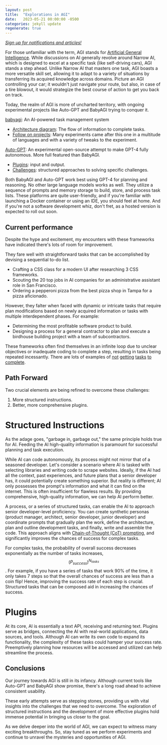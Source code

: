 ```yaml
---
layout: post
title:  "Explorations in AGI"
date:   2023-05-21 00:00:00 -0500
categories: jekyll update
regenerate: true
---
```


[*Sign up for notifications and articles!*](https://buttondown.email/jmcminis)

For those unfamiliar with the term, AGI stands for [Artificial General Intelligence](https://en.wikipedia.org/wiki/Artificial_general_intelligence). While discussions on AI generally revolve around Narrow AI, which is designed to excel at a specific task (like self-driving cars), AGI stands a step ahead. Unlike Narrow AI that masters one task, AGI boasts a more versatile skill set, allowing it to adapt to a variety of situations by transferring its acquired knowledge across domains. Picture an AGI controlling your car; it wouldn't just navigate your route, but also, in case of a tire blowout, it would strategize the best course of action to get you back on track.

Today, the realm of AGI is more of uncharted territory, with ongoing experimental projects like Auto-GPT and BabyAGI trying to conquer it. 

[babyagi](https://github.com/yoheinakajima/babyagi): An AI-powered task management system
- [Architecture diagram](https://github.com/yoheinakajima/babyagi#how-it-works): The flow of information to complete tasks.
- [Follow on projects](https://github.com/yoheinakajima/babyagi/blob/main/docs/inspired-projects.md#inspired-projects): Many experiments came after this one in a multitude of languages and with a variety of tweaks to the experiment.

[Auto-GPT](https://news.agpt.co/): An experimental open-source attempt to make GPT-4 fully autonomous. More full featured than BabyAGI.
- [Plugins](https://github.com/Significant-Gravitas/Auto-GPT-Plugins#plugins): input and output.
- [Challenges](https://github.com/Significant-Gravitas/Nexus/wiki/Challenges): structured approaches to solving specific challenges.

Both BabyAGI and Auto-GPT work best using GPT-4 for planning and reasoning. No other large language models works as well. They utilize a sequence of prompts and memory storage to build, store, and process task lists. These platforms are quite user-friendly, and if you're familiar with launching a Docker container or using an IDE, you should feel at home. And if you're not a software development whiz, don't fret, as a hosted version is expected to roll out soon.

## Current performance

Despite the hype and excitement, my encounters with these frameworks have indicated there's lots of room for improvement. 

They fare well with straightforward tasks that can be accomplished by devising a sequential to-do list.
- Crafting a CSS class for a modern UI after researching 3 CSS frameworks.
- Scouting the 20 top jobs in AI companies for an administrative assistant role in San Francisco.
- Ordering a pepperoni pizza from the best pizza shop in Tampa for a pizza aficionado.

However, they falter when faced with dynamic or intricate tasks that require plan modifications based on newly acquired information or tasks with multiple interdependent phases. For example:
- Determining the most profitable software product to build.
- Designing a process for a general contractor to plan and execute a birdhouse building project with a team of subcontractors.

These frameworks often find themselves in an infinite loop due to unclear objectives or inadequate coding to complete a step, resulting in tasks being repeated incessantly. There are lots of examples of [not](https://www.reddit.com/r/AutoGPT/comments/12hqm7u/autogpt_issues_not_getting_any_to_completion/) [getting](https://github.com/Significant-Gravitas/Auto-GPT/issues/1994) [tasks](https://github.com/Significant-Gravitas/Auto-GPT/issues/2726) [to](https://github.com/Significant-Gravitas/Auto-GPT/discussions/2639) [complete](https://github.com/Significant-Gravitas/Auto-GPT/discussions/3962).

## Path Forward

Two crucial elements are being refined to overcome these challenges: 
1. More structured instructions.
2. Better, more comprehensive plugins.

# Structured Instructions

As the adage goes, "garbage in, garbage out," the same principle holds true for AI. Feeding the AI high-quality information is paramount for successful planning and task execution. 

While AI can code autonomously, its process might not mirror that of a seasoned developer. Let's consider a scenario where AI is tasked with selecting libraries and writing code to scrape websites. Ideally, if the AI had all the context, past experiences, and future plans that a senior developer has, it could potentially create something superior. But reality is different; AI only possesses the prompt's information and what it can find on the internet. This is often insufficient for flawless results. By providing comprehensive, high-quality information, we can help AI perform better.

A process, or a series of structured tasks, can enable the AI to approach senior developer-level proficiency. You can create synthetic personas (product manager, architect, senior developer, junior developer) and coordinate prompts that gradually plan the work, define the architecture, plan and outline development tasks, and finally, write and assemble the code. This approach aligns with [Chain-of-Thought (CoT) prompting](https://www.promptingguide.ai/techniques/cot), and significantly improves the chances of success for complex tasks.

For complex tasks, the probability of overall success decreases exponentially as the number of tasks increases, $$(P_{success})^{N_{tasks}}$$. For example, if you have a series of tasks that work 90% of the time, it only takes 7 steps so that the overall chances of success are less than a coin flip! Hence, improving the success rate of each step is crucial. Structured tasks that can be composed aid in increasing the chances of success.

# Plugins

At its core, AI is essentially a text API, receiving and returning text. Plugins serve as bridges, connecting the AI with real-world applications, data sources, and tools. Although AI can write its own code to expand its functionality, the complexity of these tasks could hamper your success rate. Preemptively planning how resources will be accessed and utilized can help streamline the process.

## Conclusions

Our journey towards AGI is still in its infancy. Although current tools like Auto-GPT and BabyAGI show promise, there's a long road ahead to achieve consistent usability. 

These early attempts serve as stepping stones, providing us with vital insights into the challenges that we need to overcome. The exploration of structured instructions and the development of more effective plugins hold immense potential in bringing us closer to the goal. 

As we delve deeper into the world of AGI, we can expect to witness many exciting breakthroughs. So, stay tuned as we perform experiments and continue to unravel the mysteries and opportunities of AGI.
